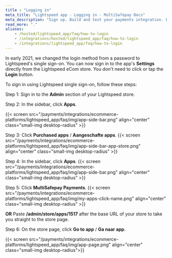 ```yaml
---
title : "Logging in"
meta_title: "Lightspeed app - Logging in - MultiSafepay Docs"
meta_description: "Sign up. Build and test your payments integration. Explore our products and services. Use our API Reference, SDKs, and wrappers. Get support."
read_more: "."
aliases:
    - /hosted/lightspeed_app/faq/how-to-login
    - /integrations/hosted/lightspeed_app/faq/how-to-login
    - /integrations/lightspeed_app/faq/how-to-login
---
```


In early 2021, we changed the login method from a password to Lightspeed's single sign-on. You can now sign in to the app's **Settings** directly from the Lightspeed eCom store. You don't need to click or tap the **Login** button.

To sign in using Lightspeed single sign-on, follow these steps:

Step 1: Sign in to the **Admin** section of your Lightspeed store.

Step 2: In the sidebar, click **Apps**.

{{< screen src="/payments/integrations/ecommerce-platforms/lightspeed_app/faq/img/app-side-bar.png" align="center" class="small-img desktop-radius" >}}

Step 3: Click **Purchased apps** / **Aangeschafte apps**.
{{< screen src="/payments/integrations/ecommerce-platforms/lightspeed_app/faq/img/app-side-bar-app-store.png" align="center" class="small-img desktop-radius" >}}

Step 4: In the sidebar, click **Apps**.
{{< screen src="/payments/integrations/ecommerce-platforms/lightspeed_app/faq/img/app-side-bar.png" align="center" class="small-img desktop-radius" >}}

Step 5: Click **MultiSafepay Payments**.
{{< screen src="/payments/integrations/ecommerce-platforms/lightspeed_app/faq/img/my-apps-click-name.png" align="center" class="small-img desktop-radius" >}}

**OR**
Paste **/admin/store/apps/1517** after the base URL of your store to take you straight to the store page.

Step 6: On the store page, click **Go to app** / **Ga naar app**. 

{{< screen src="/payments/integrations/ecommerce-platforms/lightspeed_app/faq/img/app-page.png" align="center" class="small-img desktop-radius">}}

